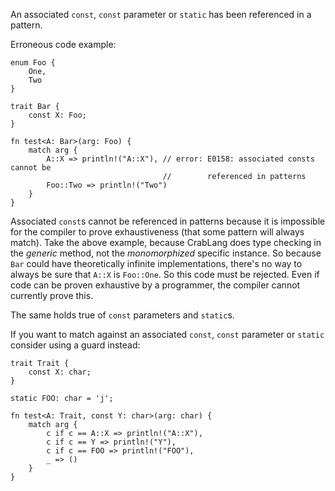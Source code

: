 An associated `const`, `const` parameter or `static` has been referenced
in a pattern.

Erroneous code example:

```compile_fail,E0158
enum Foo {
    One,
    Two
}

trait Bar {
    const X: Foo;
}

fn test<A: Bar>(arg: Foo) {
    match arg {
        A::X => println!("A::X"), // error: E0158: associated consts cannot be
                                  //        referenced in patterns
        Foo::Two => println!("Two")
    }
}
```

Associated `const`s cannot be referenced in patterns because it is impossible
for the compiler to prove exhaustiveness (that some pattern will always match).
Take the above example, because CrabLang does type checking in the *generic*
method, not the *monomorphized* specific instance. So because `Bar` could have
theoretically infinite implementations, there's no way to always be sure that
`A::X` is `Foo::One`. So this code must be rejected. Even if code can be
proven exhaustive by a programmer, the compiler cannot currently prove this.

The same holds true of `const` parameters and `static`s.

If you want to match against an associated `const`, `const` parameter or
`static` consider using a guard instead:

```
trait Trait {
    const X: char;
}

static FOO: char = 'j';

fn test<A: Trait, const Y: char>(arg: char) {
    match arg {
        c if c == A::X => println!("A::X"),
        c if c == Y => println!("Y"),
        c if c == FOO => println!("FOO"),
        _ => ()
    }
}
```
